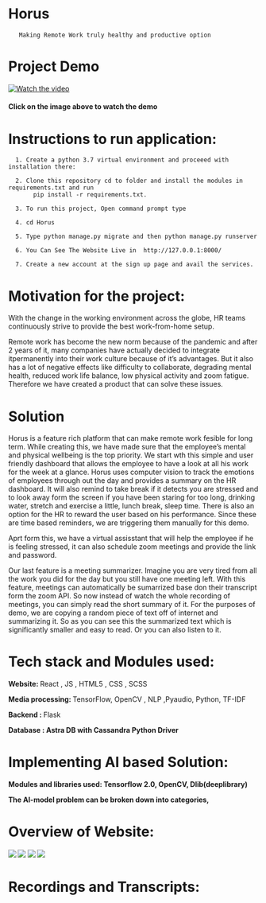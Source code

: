 # Horus

       Making Remote Work truly healthy and productive option

# Project Demo


[![Watch the video]()](https://www.youtube.com/watch?v=)
####                                Click on the image above to watch the demo

# Instructions to run application:


      1. Create a python 3.7 virtual environment and proceeed with installation there:
      
      2. Clone this repository cd to folder and install the modules in requirements.txt and run
           pip install -r requirements.txt.

      3. To run this project, Open command prompt type 

      4. cd Horus
 
      5. Type python manage.py migrate and then python manage.py runserver
      
      6. You Can See The Website Live in  http://127.0.0.1:8000/
      
      7. Create a new account at the sign up page and avail the services.
                      
# Motivation for the project:

With the change in the working environment across the globe, HR teams continuously strive to provide the best work-from-home setup.

Remote work has become the new norm because of the pandemic and after 2 years of it, many companies have actually decided to integrate itpermanently into their work culture because of it’s advantages. But it also has a lot of negative effects like difficulty to collaborate, degrading mental health, reduced work life balance, low physical activity and zoom fatigue. Therefore we have created a product that can solve these issues.


# Solution 

Horus is a feature rich platform that can make remote work fesible for long term. While creating this, we have made sure that the employee’s mental and physical wellbeing is the top priority. We start wth this simple and user friendly dashboard that allows the employee to have a look at all his work for the week at a glance. Horus uses computer vision to track the emotions of employees through out the day and provides a summary on the HR dashboard. It will also remind to take break if it detects you are stressed and to look away form the screen if you have been staring for too long, drinking water, stretch and exercise a little, lunch break, sleep time. There is also an option for the HR to reward the user based on his performance. Since these are time based reminders, we are triggering them manually for this demo.

Aprt form this, we have a virtual assisstant that will help the employee if he is feeling stressed, it can also schedule zoom meetings and provide the link and password.

Our last feature is a meeting summarizer. Imagine you are very tired from all the work you did for the day but you still have one meeting left. With this feature, meetings can automatically be sumarrized base don their transcript form the zoom API. So now instead of watch the whole recording of meetings, you can simply read the short summary of it. For the purposes of demo, we are copying a random piece of text off of internet and summarizing it. So as you can see this the summarized text which is significantly smaller and easy to read. Or you can also listen to it.

 

# Tech stack and Modules used:

   <b> Website: </b> React , JS , HTML5 , CSS , SCSS
   
   <b> Media processing: </b> TensorFlow, OpenCV , NLP ,Pyaudio, Python, TF-IDF
   
   <b> Backend : </b> Flask
   
   <b> Database :  Astra DB with Cassandra Python Driver
  
# Implementing AI based Solution:

Modules and libraries used: Tensorflow 2.0, OpenCV, Dlib(deeplibrary)

  The AI-model problem can be broken down into  categories,
 

# Overview of Website:

<img src="snapshots/1d.JPG">
<img src="snapshots/2d.JPG">
<img src="snapshots/8d.JPG">

 
<img src="snapshots/8d.JPG">

# Recordings and Transcripts:







